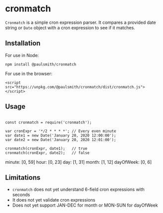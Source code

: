 # cronmatch

`Cronmatch` is a simple cron expression parser. It compares a provided date string or `Date` object with a cron expression to see if it matches.

## Installation

For use in Node:
```
npm install @paulsmith/cronmatch
```

For use in the browser:
```
<script src="https://unpkg.com/@paulsmith/cronmatch/dist/cronmatch.js"></script>
```

## Usage

```

const cronmatch = require('cronmatch');

var cronExpr = '*/2 * * * *'; // Every even minute
var date1 = new Date('January 20, 2020 12:00:00');
var date2 = new Date('January 20, 2020 12:01:00');

cronmatch(cronExpr, date1);   // true
cronmatch(cronExpr, date2);   // false

```

minute: [0, 59]
hour: [0, 23]
day: [1, 31]
month: [1, 12]
dayOfWeek: [0, 6]



## Limitations

* `cronmatch` does not yet understand 6-field cron expressions with seconds
* It does not yet validate cron expressions
* Does not yet support JAN-DEC for month or MON-SUN for dayOfWeek
